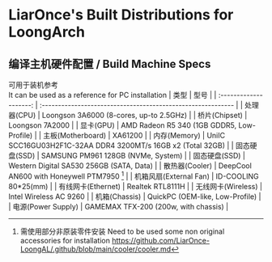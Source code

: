 # LiarOnce's Built Distributions for LoongArch

## 编译主机硬件配置 / Build Machine Specs
可用于装机参考  
It can be used as a reference for PC installation
|          类型          | 型号                                                         |
| :--------------------: | :----------------------------------------------------------- |
|      处理器(CPU)       | Loongson 3A6000 (8-cores, up-to 2.5GHz)                      |
|     桥片(Chipset)      | Loongson 7A2000                                              |
|       显卡(GPU)        | AMD Radeon R5 340 (1GB GDDR5, Low-Profile)                   |
|   主板(Motherboard)    | XA61200                                                      |
|      内存(Memory)      | UniIC SCC16GU03H2F1C-32AA DDR4 3200MT/s 16GB x2 (Total 32GB) |
|     固态硬盘(SSD)      | SAMSUNG PM961 128GB (NVMe, System)                           |
|     固态硬盘(SSD)      | Western Digital SA530 256GB (SATA, Data)                     |
|     散热器(Cooler)     | DeepCool AN600 with Honeywell PTM7950 [^1] |
| 机箱风扇(External Fan) | ID-COOLING 80*25(mm)                                         |
|   有线网卡(Ethernet)   | Realtek RTL8111H                                             |
|   无线网卡(Wireless)   | Intel Wireless AC 9260                                       |
|     机箱(Chassis)      | QuickPC (OEM-like, Low-Profile)                              |
|   电源(Power Supply)   | GAMEMAX TFX-200 (200w, with chassis)                         |

[^1]: 需使用部分非原装零件安装 Need to be used some non original accessories for installation https://github.com/LiarOnce-LoongAL/.github/blob/main/cooler/cooler.md
